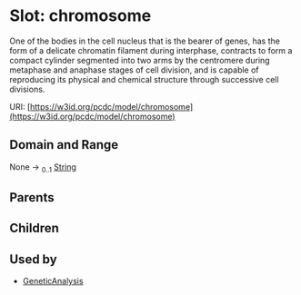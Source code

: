 
# Slot: chromosome


One of the bodies in the cell nucleus that is the bearer of genes, has the form of a delicate chromatin filament during interphase, contracts to form a compact cylinder segmented into two arms by the centromere during metaphase and anaphase stages of cell division, and is capable of reproducing its physical and chemical structure through successive cell divisions.

URI: [https://w3id.org/pcdc/model/chromosome](https://w3id.org/pcdc/model/chromosome)


## Domain and Range

None &#8594;  <sub>0..1</sub> [String](types/String.md)

## Parents


## Children


## Used by

 * [GeneticAnalysis](GeneticAnalysis.md)
